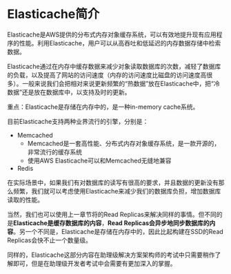 # Elasticache简介
Elasticache是AWS提供的分布式内存对象缓存系统，可以有效地提升现有应用程序的性能。利用Elasticache，用户可以从高吞吐和低延迟的内存数据存储中检索数据。

Elasticache通过在内存中缓存数据来减少对象读取数据库的次数，减轻了数据库的负载，以及提高了网站的访问速度（内存的访问速度比磁盘的访问速度高很多）。一般来说我们会把相对来说更新频繁的“热数据”放在Elasticache中，把“冷数据”还是放在数据库中，以支持及时的更新。

重点：Elasticache是存储在内存中的，是一种in-memory cache系统。

目前Elasticache支持两种业界流行的引擎，分别是：

- Memcached
  - Memcached是一套高性能、分布式内存对象缓存系统，是一款开源的，非常流行的缓存系统
  - 使用AWS Elasticache可以和Memcached无缝地兼容
- Redis

在实际场景中，如果我们有对数据库的读写有很高的要求，并且数据的更新没有那么频繁，我们就可以考虑使用Elasticache来减少我们的数据库负担，增加数据库读取的性能。



当然，我们也可以使用上一章节将的Read Replicas来解决同样的事情。但不同的是**Elasticache是缓存数据库的内容**，**Read Replicas会异步地同步数据库的内容**。另一个不同是，Elasticache是存储在内存中的，因此比起构建在SSD的Read Replicas会快不止一个数量级。

同样的，Elasticache这部分内容在助理级解决方案架构师的考试中只需要稍作了解即可，但是在助理级开发者考试中会需要有更加深入的掌握。
